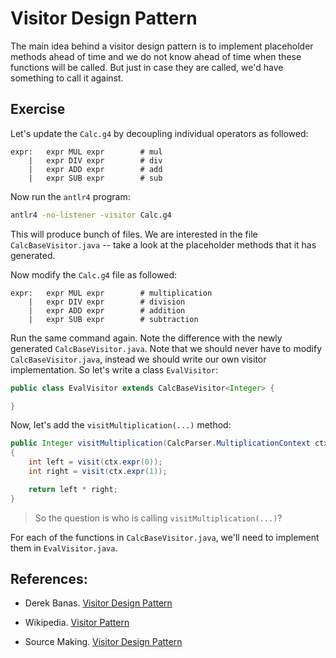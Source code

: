 # Visitor Design Pattern

The main idea behind a visitor design pattern is to implement placeholder methods ahead of time and we do not know ahead of time when these functions will be called.  But just in case they are called, we'd have something to call it against.

## Exercise

Let's update the `Calc.g4` by decoupling individual operators as followed:

```
expr:   expr MUL expr        # mul
    |   expr DIV expr        # div
    |   expr ADD expr        # add
    |   expr SUB expr        # sub
```

Now run the `antlr4` program:

```bash
antlr4 -no-listener -visitor Calc.g4
```

This will produce bunch of files.  We are interested in the file `CalcBaseVisitor.java` -- take a look at the placeholder methods that it has generated.

Now modify the `Calc.g4` file as followed:

```
expr:   expr MUL expr        # multiplication
    |   expr DIV expr        # division
    |   expr ADD expr        # addition
    |   expr SUB expr        # subtraction
```

Run the same command again.  Note the difference with the newly generated `CalcBaseVisitor.java`.  Note that we should never have to modify `CalcBaseVisitor.java`, instead we should write our own visitor implementation.  So let's write a class `EvalVisitor`:

```java
public class EvalVisitor extends CalcBaseVisitor<Integer> {

}
```

Now, let's add the `visitMultiplication(...)` method:

```java
public Integer visitMultiplication(CalcParser.MultiplicationContext ctx)
{
    int left = visit(ctx.expr(0));
    int right = visit(ctx.expr(1));

    return left * right;
}
```

> So the question is who is calling `visitMultiplication(...)`? 

For each of the functions in `CalcBaseVisitor.java`, we'll need to implement them in `EvalVisitor.java`.


## References:

- Derek Banas. [Visitor Design Pattern](https://www.youtube.com/watch?v=pL4mOUDi54o)

- Wikipedia. [Visitor Pattern](https://en.wikipedia.org/wiki/Visitor_pattern)

- Source Making. [Visitor Design Pattern](https://sourcemaking.com/design_patterns/visitor)
